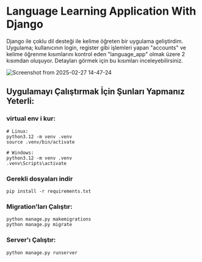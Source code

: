 # Language Learning Application With Django
Django ile çoklu dil desteği ile kelime öğreten bir uygulama geliştirdim. Uygulama; kullanıcının login, register gibi işlemleri yapan "accounts" ve kelime öğrenme kısımlarını kontrol eden "language_app" olmak üzere 2 kısımdan oluşuyor. Detayları görmek için bu kısımları inceleyebilirsiniz.

![Screenshot from 2025-02-27 14-47-24](https://github.com/user-attachments/assets/9729c980-2832-4f55-8638-8faadbbe4466)

## Uygulamayı Çalıştırmak İçin Şunları Yapmanız Yeterli: 

### virtual env i kur:
	# Linux:
	python3.12 -m venv .venv
	source .venv/bin/activate
	
	# Windows:
	python3.12 -m venv .venv
	.venv\Scripts\activate


### Gerekli dosyaları indir
	pip install -r requirements.txt

### Migration'ları Çalıştır:
	python manage.py makemigrations
 	python manage.py migrate

### Server'ı Çalıştır:
	python manage.py runserver

